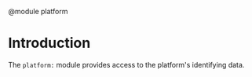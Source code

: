 <!-- toc -->

@module platform

# Introduction

The `platform:` module provides access to the platform's identifying data.
